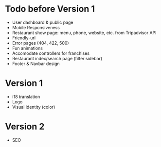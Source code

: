 # Todo before Version 1
* User dashboard & public page
* Mobile Responsiveness
* Restaurant show page: menu, phone, website, etc. from Tripadvisor API
* Friendly-url
* Error pages (404, 422, 500)
* Fun animations
* Accomodate controllers for franchises
* Restaurant index/search page (filter sidebar)
* Footer & Navbar design

# Version 1
* i18 translation
* Logo
* Visual identity (color)

# Version 2
* SEO

